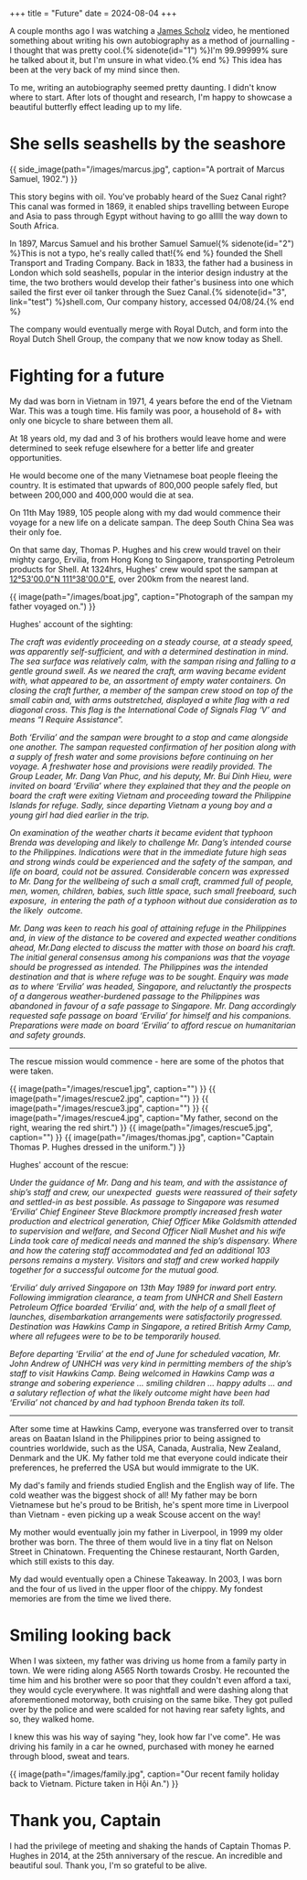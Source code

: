 
+++
title = "Future"
date = 2024-08-04
+++

A couple months ago I was watching a [James Scholz](https://www.youtube.com/@jvscholz/videos) video, he mentioned something about writing his own autobiography as a method of journalling - I thought that was pretty cool.{% sidenote(id="1") %}I'm 99.99999% sure he talked about it, but I'm unsure in what video.{% end %} This idea has been at the very back of my mind since then. 

To me, writing an autobiography seemed pretty daunting. I didn't know where to start. After lots of thought and research, I'm happy to showcase a beautiful butterfly effect leading up to my life.

# She sells seashells by the seashore

{{ side_image(path="/images/marcus.jpg", caption="A portrait of Marcus Samuel, 1902.") }}

This story begins with oil. You've probably heard of the Suez Canal right? This canal was formed in 1869, it enabled ships travelling between Europe and Asia to pass through Egypt without having to go alllll the way down to South Africa.

In 1897, Marcus Samuel and his brother Samuel Samuel{% sidenote(id="2") %}This is not a typo, he's really called that!{% end %} founded the Shell Transport and Trading Company. Back in 1833, the father had a business in London which sold seashells, popular in the interior design industry at the time, the two brothers would develop their father's business into one which sailed the first ever oil tanker through the Suez Canal.{% sidenote(id="3", link="test") %}shell.com, Our company history, accessed 04/08/24.{% end %}

The company would eventually merge with Royal Dutch, and form into the Royal Dutch Shell Group, the company that we now know today as Shell.

# Fighting for a future

My dad was born in Vietnam in 1971, 4 years before the end of the Vietnam War. This was a tough time. His family was poor, a household of 8+ with only one bicycle to share between them all. 

At 18 years old, my dad and 3 of his brothers would leave home and were determined to seek refuge elsewhere for a better life and greater opportunities.

He would become one of the many Vietnamese boat people fleeing the country. It is estimated that upwards of 800,000 people safely fled, but between 200,000 and 400,000 would die at sea.

On 11th May 1989, 105 people along with my dad would commence their voyage for a new life on a delicate sampan. The deep South China Sea was their only foe.

On that same day, Thomas P. Hughes and his crew would travel on their mighty cargo, Ervilia, from Hong Kong to Singapore, transporting Petroleum products for Shell. At 1324hrs, Hughes' crew would spot the sampan at [12°53'00.0"N 111°38'00.0"E](https://maps.app.goo.gl/YmZkJr7nCwvz1Qs96), over 200km from the nearest land.

{{ image(path="/images/boat.jpg", caption="Photograph of the sampan my father voyaged on.") }}

Hughes' account of the sighting:

*The craft was evidently proceeding on a steady course, at a steady speed, was apparently self-sufficient, and with a determined destination in mind. The sea surface was relatively calm, with the sampan rising and falling to a gentle ground swell. As we neared the craft, arm waving became evident with, what appeared to be, an assortment of empty water containers.  On closing the craft further, a member of the sampan crew stood on top of the small cabin and, with arms outstretched, displayed a white flag with a red diagonal cross. This flag is the International Code of Signals Flag ‘V’ and means “I Require Assistance”.*

*Both ‘Ervilia’ and the sampan were brought to a stop and came alongside one another. The sampan requested confirmation of her position along with a supply of fresh water and some provisions before continuing on her voyage. A freshwater hose and provisions were readily provided. The Group Leader, Mr. Dang Van Phuc, and his deputy, Mr. Bui Dinh Hieu, were invited on board ‘Ervilia’ where they explained that they and the people on board the craft were exiting Vietnam and proceeding toward the Philippine Islands for refuge. Sadly, since departing Vietnam a young boy and a young girl had died earlier in the trip.*  

*On examination of the weather charts it became evident that typhoon Brenda was developing and likely to challenge Mr. Dang’s intended course to the Philippines. Indications were that in the immediate future high seas and strong winds could be experienced and the safety of the sampan, and life on board, could not be assured. Considerable concern was expressed to Mr. Dang for the wellbeing of such a small craft, crammed full of people, men, women, children, babies, such little space, such small freeboard, such exposure,  in entering the path of a typhoon without due consideration as to the likely  outcome.*

*Mr. Dang was keen to reach his goal of attaining refuge in the Philippines and, in view of the distance to be covered and expected weather conditions ahead, Mr.Dang elected to discuss the matter with those on board his craft. The initial general consensus among his companions was that the voyage should be progressed as intended. The Philippines was the intended destination and that is where refuge was to be sought. Enquiry was made as to where ‘Ervilia’ was headed, Singapore, and reluctantly the prospects of a dangerous weather-burdened passage to the Philippines was abandoned in favour of a safe passage to Singapore. Mr. Dang accordingly requested safe passage on board ‘Ervilia’ for himself and his companions. Preparations were made on board ‘Ervilia’ to afford rescue on humanitarian and safety grounds.*

---

The rescue mission would commence - here are some of the photos that were taken.

{{ image(path="/images/rescue1.jpg", caption="") }}
{{ image(path="/images/rescue2.jpg", caption="") }}
{{ image(path="/images/rescue3.jpg", caption="") }}
{{ image(path="/images/rescue4.jpg", caption="My father, second on the right, wearing the red shirt.") }}
{{ image(path="/images/rescue5.jpg", caption="") }}
{{ image(path="/images/thomas.jpg", caption="Captain Thomas P. Hughes dressed in the uniform.") }}

Hughes' account of the rescue:

*Under the guidance of Mr. Dang and his team, and with the assistance of ship’s staff and crew, our unexpected  guests were reassured of their safety and settled-in as best possible. As passage to Singapore was resumed ‘Ervilia’ Chief Engineer Steve Blackmore promptly increased fresh water production and electrical generation, Chief Officer Mike Goldsmith attended to supervision and welfare, and Second Officer Niall Mushet and his wife Linda took care of medical needs and manned the ship’s dispensary. Where and how the catering staff accommodated and fed an additional 103 persons remains a mystery. Visitors and staff and crew worked happily together for a successful outcome for the mutual good.* 

*‘Ervilia’ duly arrived Singapore on 13th May 1989 for inward port entry. Following immigration clearance, a team from UNHCR and Shell Eastern Petroleum Office boarded ‘Ervilia’ and, with the help of a small fleet of launches, disembarkation arrangements were satisfactorily progressed. Destination was Hawkins Camp in Singapore, a retired British Army Camp, where all refugees were to be to be temporarily housed.*

*Before departing ‘Ervilia’ at the end of June for scheduled vacation, Mr. John Andrew of UNHCH was very kind in permitting members of the ship’s staff to visit Hawkins Camp. Being welcomed in Hawkins Camp was a strange and sobering experience … smiling children … happy adults … and a salutary reflection of what the likely outcome might have been had ‘Ervilia’ not chanced by and had typhoon Brenda taken its toll.*

---

After some time at Hawkins Camp, everyone was transferred over to transit areas on Baatan Island in the Philippines prior to being assigned to countries worldwide, such as the USA, Canada, Australia, New Zealand, Denmark and the UK. My father told me that everyone could indicate their preferences, he preferred the USA but would immigrate to the UK.

My dad's family and friends studied English and the English way of life. The cold weather was the biggest shock of all! My father may be born Vietnamese but he's proud to be British, he's spent more time in Liverpool than Vietnam - even picking up a weak Scouse accent on the way! 

My mother would eventually join my father in Liverpool, in 1999 my older brother was born. The three of them would live in a tiny flat on Nelson Street in Chinatown. Frequenting the Chinese restaurant, North Garden, which still exists to this day.

My dad would eventually open a Chinese Takeaway. In 2003, I was born and the four of us lived in the upper floor of the chippy. My fondest memories are from the time we lived there.
# Smiling looking back

When I was sixteen, my father was driving us home from a family party in town. We were riding along A565 North towards Crosby. He recounted the time him and his brother were so poor that they couldn't even afford a taxi, they would cycle everywhere. It was nightfall and were dashing along that aforementioned motorway, both cruising on the same bike. They got pulled over by the police and were scalded for not having rear safety lights, and so, they walked home.

I knew this was his way of saying "hey, look how far I've come". He was driving his family in a car he owned, purchased with money he earned through blood, sweat and tears.

{{ image(path="/images/family.jpg", caption="Our recent family holiday back to Vietnam. Picture taken in Hội An.") }}
# Thank you, Captain

I had the privilege of meeting and shaking the hands of Captain Thomas P. Hughes in 2014, at the 25th anniversary of the rescue. An incredible and beautiful soul. Thank you, I'm so grateful to be alive.